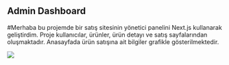 ## Admin Dashboard

#Merhaba bu projemde bir satış sitesinin yönetici panelini Next.js kullanarak geliştirdim. Proje kullanıcılar, ürünler, ürün detayı ve satış sayfalarından oluşmaktadır. Anasayfada ürün satışına ait bilgiler grafikle gösterilmektedir.

![](dashbord.gif)
